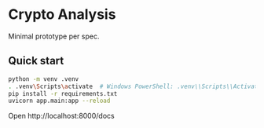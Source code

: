# Crypto Analysis

Minimal prototype per spec.

## Quick start

```bash
python -m venv .venv
. .venv\Scripts\activate  # Windows PowerShell: .venv\\Scripts\\Activate.ps1
pip install -r requirements.txt
uvicorn app.main:app --reload
```

Open http://localhost:8000/docs



